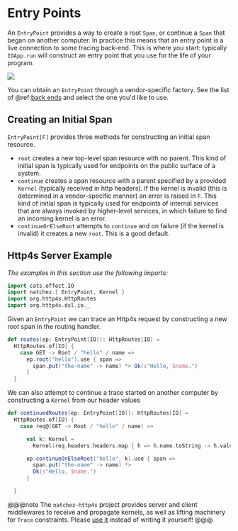 
# Entry Points

An `EntryPoint` provides a way to create a root `Span`, or continue a `Span` that began on another computer. In practice this means that an entry point is a live connection to some tracing back-end. This is where you start: typically `IOApp.run` will construct an entry point that you use for the life of your program.

![](../entrypoint.svg)

You can obtain an `EntryPoint` through a vendor-specific factory. See the list of @ref:[back ends](../backends/index.md) and select the one you'd like to use.

## Creating an Initial Span

`EntryPoint[F]` provides three methods for constructing an initial span resource.

- `root` creates a new top-level span resource with no parent. This kind of initial span is typically used for endpoints on the public surface of a system.
- `continue` creates a span resource with a parent specified by a provided `Kernel` (typically received in http headers). If the kernel is invalid (this is determined in a vendor-specific manner) an error is raised in `F`. This kind of initial span is typically used for endpoints of internal services that are always invoked by higher-level services, in which failure to find an incoming kernel is an error.
- `continueOrElseRoot` attempts to `continue` and on failure (if the kernel is invalid) it creates a new `root`. This is a good default.

## Http4s Server Example

_The examples in this section use the following imports:_
```scala mdoc:reset
import cats.effect.IO
import natchez.{ EntryPoint, Kernel }
import org.http4s.HttpRoutes
import org.http4s.dsl.io._
```

Given an `EntryPoint` we can trace an Http4s request by constructing a new root span in the routing handler.

```scala mdoc
def routes(ep: EntryPoint[IO]): HttpRoutes[IO] =
  HttpRoutes.of[IO] {
    case GET -> Root / "hello" / name =>
      ep.root("hello").use { span =>
        span.put("the-name" -> name) *> Ok(s"Hello, $name.")
      }
  }
```

We can also attempt to continue a trace started on another computer by constructing a `Kernel` from our header values

```scala mdoc
def continuedRoutes(ep: EntryPoint[IO]): HttpRoutes[IO] =
  HttpRoutes.of[IO] {
    case req@(GET -> Root / "hello" / name) =>

      val k: Kernel =
        Kernel(req.headers.headers.map { h => h.name.toString -> h.value }.toMap)

      ep.continueOrElseRoot("hello", k).use { span =>
        span.put("the-name" -> name) *>
        Ok(s"Hello, $name.")
      }

  }
```

@@@note
The `natchez-http4s` project provides server and client middlewares to receive and propagate kernels, as well as lifting machinery for `Trace` constraints. Please [use it](https://github.com/tpolecat/natchez-http4s) instead of writing it yourself!
@@@

